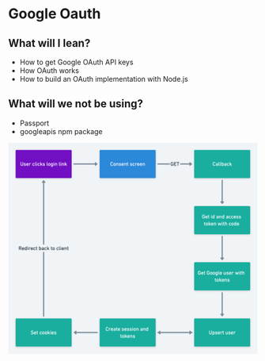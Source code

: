 # Google Oauth

## What will I lean?
* How to get Google OAuth API keys
* How OAuth works
* How to build an OAuth implementation with Node.js


## What will we not be using?
* Passport
* googleapis npm package

![](diagrams/google-oauth.png)
